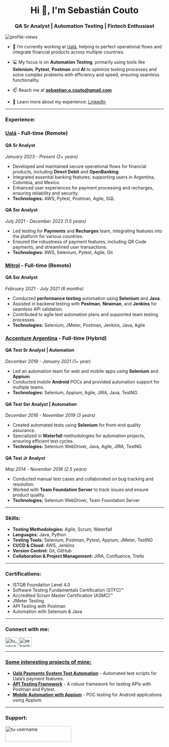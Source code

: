 <h1 align="center">Hi 👋, I'm Sebastián Couto</h1>
<h3 align="center">QA Sr Analyst | Automation Testing | Fintech Enthusiast</h3>

<p align="left">
  <img src="https://komarev.com/ghpvc/?username=tu-username&label=Profile%20views&color=0e75b6&style=flat" alt="profile-views" />
</p>

- 🔭 I’m currently working at [Ualá](https://www.uala.com.ar/), helping to perfect operational flows and integrate financial products across multiple countries.
  
- 💻 My focus is on **Automation Testing**, primarily using tools like **Selenium**, **Pytest**, **Postman** and **AI** to optimize testing processes and solve complex problems with efficiency and speed, ensuring seamless functionality.

- 📫 Reach me at **sebastian.o.couto@gmail.com**

- 📄 Learn more about my experience: [LinkedIn](https://www.linkedin.com/in/sebastiancouto/)  [](https://your-resume-link.com)

---

<h3 align="left">Experience:</h3>

### [Ualá](https://www.uala.com.ar/) - Full-time (Remote)
#### **QA Sr Analyst**  
*January 2023 - Present (2+ years)*  
- Developed and maintained secure operational flows for financial products, including **Direct Debit** and **OpenBanking**.
- Integrated essential banking features, supporting users in Argentina, Colombia, and Mexico.
- Enhanced user experiences for payment processing and recharges, ensuring reliability and security.
- **Technologies:** AWS, Pytest, Postman, Agile, SQL

#### **QA Ssr Analyst**  
*July 2021 - December 2022 (1.5 years)*  
- Led testing for **Payments** and **Recharges** team, integrating features into the platform for various countries.
- Ensured the robustness of payment features, including QR Code payments, and streamlined user transactions.
- **Technologies:** AWS, Selenium, Pytest, Agile, Git

### [Mitrol](https://www.mitrol.net/) - Full-time (Remote)  
#### **QA Ssr Analyst**  
*February 2021 - July 2021 (6 months)*  
- Conducted **performance testing** automation using **Selenium** and **Java**.
- Assisted in backend testing with **Postman**, **Newman**, and **Jenkins** for seamless API validation.
- Contributed to agile test automation plans and supported team testing processes.
- **Technologies:** Selenium, JMeter, Postman, Jenkins, Java, Agile

### [Accenture Argentina](https://www.accenture.com/ar-es) - Full-time (Hybrid)  
#### **QA Test Sr Analyst | Automation**  
*December 2019 - January 2021 (1+ year)*  
- Led an automation team for web and mobile apps using **Selenium** and **Appium**.
- Conducted mobile **Android** POCs and provided automation support for multiple teams.
- **Technologies:** Selenium, Appium, Agile, JIRA, Java, TestNG

#### **QA Test Ssr Analyst | Automation**  
*December 2016 - November 2019 (3 years)*  
- Created automated tests using **Selenium** for front-end quality assurance.
- Specialized in **Waterfall** methodologies for automation projects, ensuring efficient test cycles.
- **Technologies:** Selenium WebDriver, Java, Agile, JIRA, TestNG

#### **QA Test Jr Analyst**  
*May 2014 - November 2016 (2.5 years)*  
- Conducted manual test cases and collaborated on bug tracking and resolution.
- Worked with **Team Foundation Server** to track issues and ensure product quality.
- **Technologies:** Selenium WebDriver, Team Foundation Server

---

<h3 align="left">Skills:</h3>

- **Testing Methodologies:** Agile, Scrum, Waterfall
- **Languages:** Java, Python
- **Testing Tools:** Selenium, Postman, Pytest, Appium, JMeter, TestNG
- **CI/CD & Cloud:** AWS, Jenkins
- **Version Control:** Git, GitHub
- **Collaboration & Project Management:** JIRA, Confluence, Trello

---

<h3 align="left">Certifications:</h3>

- ISTQB Foundation Level 4.0
- Software Testing Fundamentals Certification (STFC)™
- Accredited Scrum Master Certification (ASMC)™
- JMeter Testing  
- API Testing with Postman  
- Automation with Selenium & Java  

---

<h3 align="left">Connect with me:</h3>
<p align="left">
  <a href="https://x.com/Sebas_Couto" target="blank">
    <img align="center" src="https://upload.wikimedia.org/wikipedia/commons/5/5a/X_icon_2.svg" alt="tu_usuario" height="30" width="40" />
  </a>
  <a href="https://www.linkedin.com/in/sebastiancouto/" target="blank">
    <img align="center" src="https://raw.githubusercontent.com/rahuldkjain/github-profile-readme-generator/master/src/images/icons/Social/linked-in-alt.svg" alt="sebastiancouto" height="30" width="40" />
</p>

---

<h3 align="left">Some interesting projects of mine:</h3>

- **[Ualá Payments System Test Automation](https://github.com/tu-username/ualapayments-tests)** - Automated test scripts for Ualá’s payment features.
- **[API Testing Framework](https://github.com/tu-username/api-testing-framework)** - A robust framework for testing APIs with Postman and Pytest.
- **[Mobile Automation with Appium](https://github.com/tu-username/appium-mobile-tests)** - POC testing for Android applications using Appium.

---

<h3 align="left">Support:</h3>
<p>
  <a href="https://buymeacoffee.com/sebastiano7f">
    <img align="left" src="https://cdn.buymeacoffee.com/buttons/v2/default-yellow.png" height="50" width="210" alt="tu-username" />
  </a>
</p><br><br>
